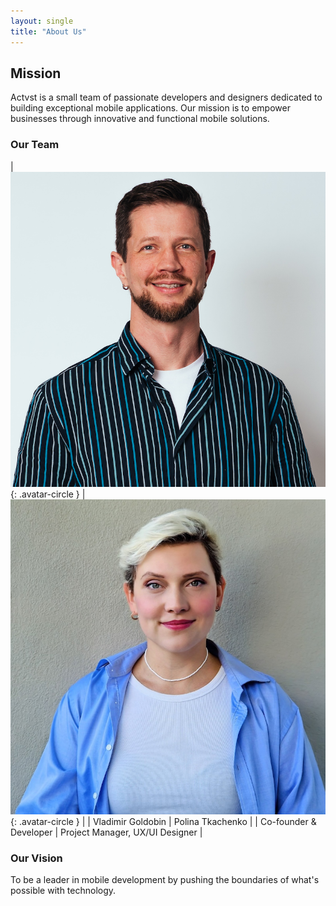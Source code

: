 ```yaml
---
layout: single
title: "About Us"
---
```


## Mission

Actvst is a small team of passionate developers and designers dedicated to building exceptional mobile applications. Our mission is to empower businesses through innovative and functional mobile solutions.

### Our Team

| ![Vladimir](/assets/images/vladimir.png){: .avatar-circle } | ![Polina](/assets/images/polina.jpg){: .avatar-circle } |
| Vladimir Goldobin | Polina Tkachenko |
| Co-founder & Developer | Project Manager, UX/UI Designer |

### Our Vision

To be a leader in mobile development by pushing the boundaries of what's possible with technology.